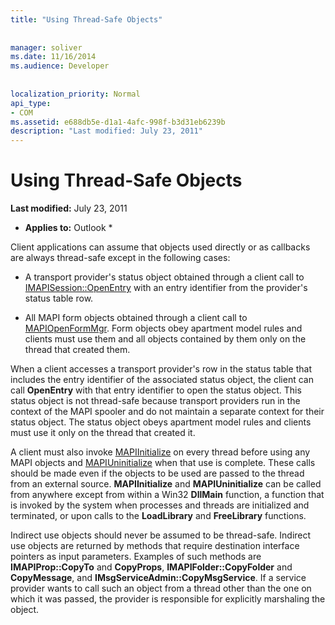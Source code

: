 ```yaml
---
title: "Using Thread-Safe Objects"
 
 
manager: soliver
ms.date: 11/16/2014
ms.audience: Developer
 
 
localization_priority: Normal
api_type:
- COM
ms.assetid: e688db5e-d1a1-4afc-998f-b3d31eb6239b
description: "Last modified: July 23, 2011"
---
```


# Using Thread-Safe Objects

 **Last modified:** July 23, 2011 
  
 * **Applies to:** Outlook * 
  
Client applications can assume that objects used directly or as callbacks are always thread-safe except in the following cases:
  
- A transport provider's status object obtained through a client call to [IMAPISession::OpenEntry](imapisession-openentry.md) with an entry identifier from the provider's status table row. 
    
- All MAPI form objects obtained through a client call to [MAPIOpenFormMgr](mapiopenformmgr.md). Form objects obey apartment model rules and clients must use them and all objects contained by them only on the thread that created them.
    
When a client accesses a transport provider's row in the status table that includes the entry identifier of the associated status object, the client can call **OpenEntry** with that entry identifier to open the status object. This status object is not thread-safe because transport providers run in the context of the MAPI spooler and do not maintain a separate context for their status object. The status object obeys apartment model rules and clients must use it only on the thread that created it. 
  
A client must also invoke [MAPIInitialize](mapiinitialize.md) on every thread before using any MAPI objects and [MAPIUninitialize](mapiuninitialize.md) when that use is complete. These calls should be made even if the objects to be used are passed to the thread from an external source. **MAPIInitialize** and **MAPIUninitialize** can be called from anywhere except from within a Win32 **DllMain** function, a function that is invoked by the system when processes and threads are initialized and terminated, or upon calls to the **LoadLibrary** and **FreeLibrary** functions. 
  
Indirect use objects should never be assumed to be thread-safe. Indirect use objects are returned by methods that require destination interface pointers as input parameters. Examples of such methods are **IMAPIProp::CopyTo** and **CopyProps**, **IMAPIFolder::CopyFolder** and **CopyMessage**, and **IMsgServiceAdmin::CopyMsgService**. If a service provider wants to call such an object from a thread other than the one on which it was passed, the provider is responsible for explicitly marshaling the object.
  

